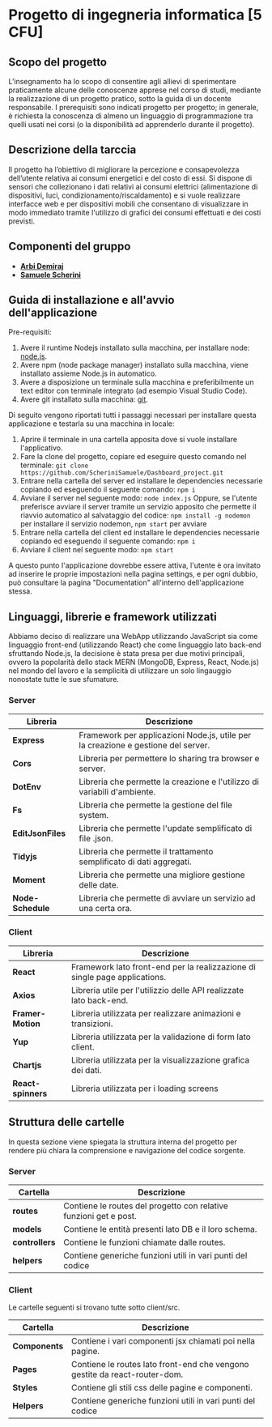 # Progetto di ingegneria informatica [5 CFU]

## Scopo del progetto

L’insegnamento ha lo scopo di consentire agli allievi di sperimentare praticamente alcune delle conoscenze apprese nel corso di studi, mediante la realizzazione di un progetto pratico, sotto la guida di un docente responsabile. I prerequisiti sono indicati progetto per progetto; in generale, è richiesta la conoscenza di almeno un linguaggio di programmazione tra quelli usati nei corsi (o la disponibilità ad apprenderlo durante il progetto).

## Descrizione della tarccia

Il progetto ha l’obiettivo di migliorare la percezione e consapevolezza dell’utente relativa ai consumi energetici e del costo di essi.
Si dispone di sensori che collezionano i dati relativi ai consumi elettrici (alimentazione di dispositivi, luci, condizionamento/riscaldamento) e si vuole realizzare interfacce web e per dispositivi mobili che consentano di visualizzare in modo immediato tramite l'utilizzo di grafici dei consumi effettuati e dei costi previsti.

## Componenti del gruppo

-   [**Arbi Demiraj**](https://github.com/Arbidemiraj)
-   [**Samuele Scherini**](https://github.com/ScheriniSamuele)

## Guida di installazione e all'avvio dell'applicazione

Pre-requisiti:

1. Avere il runtime Nodejs installato sulla macchina, per installare node: [node.js](https://nodejs.org/it/).
2. Avere npm (node package manager) installato sulla macchina, viene installato assieme Node.js in automatico.
3. Avere a disposizione un terminale sulla macchina e preferibilmente un text editor con terminale integrato (ad esempio Visual Studio Code).
4. Avere git installato sulla macchina: [git](https://git-scm.com/).

Di seguito vengono riportati tutti i passaggi necessari per installare questa applicazione e testarla su una macchina in locale:

1. Aprire il terminale in una cartella apposita dove si vuole installare l'applicativo.
2. Fare la clone del progetto, copiare ed eseguire questo comando nel terminale:
   `git clone https://github.com/ScheriniSamuele/Dashboard_project.git`
3. Entrare nella cartella del server ed installare le dependencies necessarie copiando ed eseguendo il seguente comando:
   `npm i`
4. Avviare il server nel seguente modo:
   `node index.js`
   Oppure, se l'utente preferisce avviare il server tramite un servizio apposito che permette il riavvio automatico al salvataggio del codice:
   `npm install -g nodemon` per installare il servizio nodemon,
   `npm start` per avviare
5. Entrare nella cartella del client ed installare le dependencies necessarie copiando ed eseguendo il seguente comando:
   `npm i`
6. Avviare il client nel seguente modo:
   `npm start`

A questo punto l'applicazione dovrebbe essere attiva, l'utente è ora invitato ad inserire le proprie impostazioni nella pagina settings, e per ogni dubbio, può consultare la pagina "Documentation" all'interno dell'applicazione stessa.

## Linguaggi, librerie e framework utilizzati

Abbiamo deciso di realizzare una WebApp utilizzando JavaScript sia come linguaggio front-end (utilizzando React) che come linguaggio lato back-end sfruttando Node.js, la decisione è stata presa per due motivi principali, ovvero la popolarità dello stack MERN (MongoDB, Express, React, Node.js) nel mondo del lavoro e la semplicità di utilizzare un solo lingauggio nonostate tutte le sue sfumature.

### Server

| Libreria          | Descrizione                                                                       |
| ----------------- | --------------------------------------------------------------------------------- |
| **Express**       | Framework per applicazioni Node.js, utile per la creazione e gestione del server. |
| **Cors**          | Libreria per permettere lo sharing tra browser e server.                          |
| **DotEnv**        | Libreria che permette la creazione e l'utilizzo di variabili d'ambiente.          |
| **Fs**            | Libreria che permette la gestione del file system.                                |
| **EditJsonFiles** | Libreria che permette l'update semplificato di file .json.                        |
| **Tidyjs**        | Libreria che permette il trattamento semplificato di dati aggregati.              |
| **Moment**        | Libreria che permette una migliore gestione delle date.                           |
| **Node-Schedule** | Libreria che permette di avviare un servizio ad una certa ora.                    |

### Client

| Libreria           | Descrizione                                                                |
| ------------------ | -------------------------------------------------------------------------- |
| **React**          | Framework lato front-end per la realizzazione di single page applications. |
| **Axios**          | Libreria utile per l'utilizzio delle API realizzate lato back-end.         |
| **Framer-Motion**  | Libreria utilizzata per realizzare animazioni e transizioni.               |
| **Yup**            | Libreria utilizzata per la validazione di form lato client.                |
| **Chartjs**        | Libreria utilizzata per la visualizzazione grafica dei dati.               |
| **React-spinners** | Libreria utilizzata per i loading screens                                  |

## Struttura delle cartelle

In questa sezione viene spiegata la struttura interna del progetto per rendere più chiara la comprensione
e navigazione del codice sorgente.

### Server

| Cartella        | Descrizione                                                       |
| --------------- | ----------------------------------------------------------------- |
| **routes**      | Contiene le routes del progetto con relative funzioni get e post. |
| **models**      | Contiene le entità presenti lato DB e il loro schema.             |
| **controllers** | Contiene le funzioni chiamate dalle routes.                       |
| **helpers**     | Contiene generiche funzioni utili in vari punti del codice        |

### Client

Le cartelle seguenti si trovano tutte sotto client/src.

| Cartella       | Descrizione                                                                |
| -------------- | -------------------------------------------------------------------------- |
| **Components** | Contiene i vari componenti jsx chiamati poi nella pagine.                  |
| **Pages**      | Contiene le routes lato front-end che vengono gestite da react-router-dom. |
| **Styles**     | Contiene gli stili css delle pagine e componenti.                          |
| **Helpers**    | Contiene generiche funzioni utili in vari punti del codice                 |
